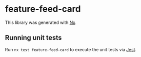 # feature-feed-card

This library was generated with [Nx](https://nx.dev).

## Running unit tests

Run `nx test feature-feed-card` to execute the unit tests via [Jest](https://jestjs.io).
